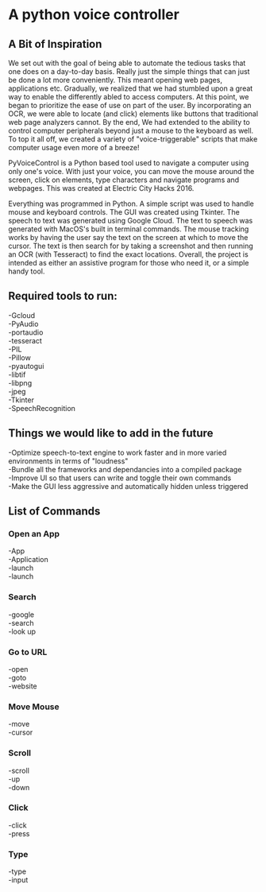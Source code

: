 # A python voice controller

## A Bit of Inspiration
We set out with the goal of being able to automate the tedious tasks that one does on a day-to-day basis. Really just the simple things that can just be done a lot more conveniently. This meant opening web pages, applications etc. Gradually, we realized that we had stumbled upon a great way to enable the differently abled to access computers. At this point, we began to prioritize the ease of use on part of the user. By incorporating an OCR, we were able to locate (and click) elements like buttons that traditional web page analyzers cannot. By the end, We had extended to the ability to control computer peripherals beyond just a mouse to the keyboard as well. To top it all off, we created a variety of "voice-triggerable" scripts that make computer usage even more of a breeze!

PyVoiceControl is a Python based tool used to navigate a computer using only one's voice. With just your voice, you can move the mouse around the screen, click on elements, type characters and navigate programs and webpages. This was created at Electric City Hacks 2016.  



Everything was programmed in Python. A simple script was used to handle mouse and keyboard controls. The GUI was created using Tkinter. The speech to text was generated using Google Cloud. The text to speech was generated with MacOS's built in terminal commands. The mouse tracking works by having the user say the text on the screen at which to move the cursor. The text is then search for by taking a screenshot and then running an OCR (with Tesseract) to find the exact locations. Overall, the project is intended as either an assistive program for those who need it, or a simple handy tool.   


## Required tools to run:
-Gcloud  
-PyAudio      
-portaudio  
-tesseract  
-PIL  
-Pillow  
-pyautogui    
-libtif  
-libpng  
-jpeg  
-Tkinter  
-SpeechRecognition  


## Things we would like to add in the future   
-Optimize speech-to-text engine to work faster and in more varied environments in terms of "loudness"   
-Bundle all the frameworks and dependancies into a compiled package   
-Improve UI so that users can write and toggle their own commands   
-Make the GUI less aggressive and automatically hidden unless triggered   

## List of Commands   
### Open an App   
-App   
-Application   
-launch   
-launch  

### Search
-google   
-search   
-look up   

### Go to URL   
-open   
-goto   
-website   

### Move Mouse   
-move   
-cursor   

### Scroll   
-scroll   
-up   
-down   

### Click   
-click   
-press   

### Type   
-type   
-input   
